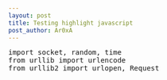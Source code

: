 ```yaml
---
layout: post
title: Testing highlight javascript
post_author: Ar0xA
---
```


<pre class="brush: python">
import socket, random, time
from urllib import urlencode
from urllib2 import urlopen, Request
</pre>
